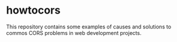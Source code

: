 # howtocors

This repository contains some examples of causes and solutions to commos CORS problems in web development projects.
